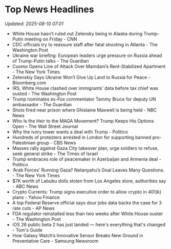 # Top News Headlines

_Updated: 2025-08-10 07:01_

- White House hasn’t ruled out Zelensky being in Alaska during Trump-Putin meeting on Friday - CNN
- CDC officials try to reassure staff after fatal shooting in Atlanta - The Washington Post
- Ukraine war briefing: European leaders urge pressure on Russia ahead of Trump-Putin talks - The Guardian
- Cuomo Opens Line of Attack Over Mamdani’s Rent-Stabilized Apartment - The New York Times
- Zelenskiy Says Ukraine Won’t Give Up Land to Russia for Peace - Bloomberg.com
- IRS, White House clashed over immigrants’ data before tax chief was ousted - The Washington Post
- Trump nominates ex-Fox commentator Tammy Bruce for deputy UN ambassador - The Guardian
- Shots fired near prison where Ghislaine Maxwell is being held - NBC News
- Who Is the Heir to the MAGA Movement? Trump Keeps His Options Open - The Wall Street Journal
- Why the ivory tower wants a deal with Trump - Politico
- Hundreds of protesters arrested in London for supporting banned pro-Palestinian group - CBS News
- Masses rally against Gaza City takeover plan, urge soldiers to refuse, seek general strike - The Times of Israel
- Trump embraces role of peacemaker in Azerbaijan and Armenia deal - Politico
- ‘Arab Forces’ Running Gaza? Netanyahu’s Goal Leaves Many Questions. - The New York Times
- $7K worth of Labubu dolls stolen from Los Angeles store, authorities say - ABC News
- Crypto Currents: Trump signs executive order to allow crypto in 401(k) plans - Yahoo Finance
- A top Federal Reserve official says dour jobs data backs the case for 3 rate cuts - AP News
- FDA regulator reinstalled less than two weeks after White House ouster - The Washington Post
- iOS 26 public beta 2 has just landed — here's everything that's changed - Tom's Guide
- How Galaxy Watch’s Innovative Sensor Breaks New Ground in Preventative Care - Samsung Newsroom